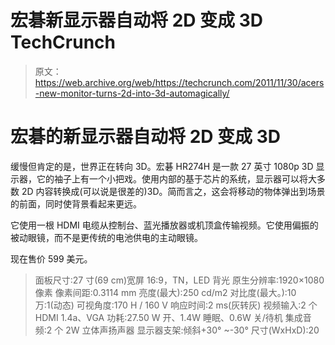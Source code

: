 # 宏碁新显示器自动将 2D 变成 3D TechCrunch

> 原文：<https://web.archive.org/web/https://techcrunch.com/2011/11/30/acers-new-monitor-turns-2d-into-3d-automagically/>

# 宏碁的新显示器自动将 2D 变成 3D

缓慢但肯定的是，世界正在转向 3D。宏碁 HR274H 是一款 27 英寸 1080p 3D 显示器，它的袖子上有一个小把戏。使用内部的基于芯片的系统，显示器可以将大多数 2D 内容转换成(可以说是很差的)3D。简而言之，这会将移动的物体弹出到场景的前面，同时使背景看起来更远。

它使用一根 HDMI 电缆从控制台、蓝光播放器或机顶盒传输视频。它使用偏振的被动眼镜，而不是更传统的电池供电的主动眼镜。

现在售价 599 美元。

> 面板尺寸:27 寸(69 cm)宽屏 16:9，TN，LED 背光
> 原生分辨率:1920×1080 像素
> 像素间距:0.3114 mm
> 亮度(最大):250 cd/m2
> 对比度(最大。):10 万:1(动态)
> 可视角度:170 H / 160 V
> 响应时间:2 ms(灰转灰)
> 视频输入:2 个 HDMI 1.4a、VGA
> 功耗:27.50 W 开、1.4W 睡眠、0.6W 关/待机
> 集成音频:2 个 2W 立体声扬声器
> 显示器支架:倾斜+30° ~-30°
> 尺寸(WxHxD):20